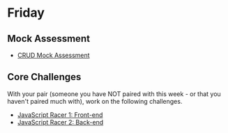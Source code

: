 # Friday

## Mock Assessment
- [CRUD Mock Assessment](../../../../phase-2-mock-assessment-echo)

## Core Challenges
With your pair (someone you have NOT paired with this week - or that you haven't paired much with), work on the following challenges.

- [JavaScript Racer 1: Front-end](../../../../javascript-racer-1-front-end-challenge)
- [JavaScript Racer 2: Back-end](../../../../javascript-racer-2-back-end-challenge)

